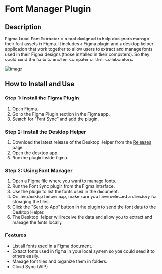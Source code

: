 # Font Manager Plugin

## Description
Figma Local Font Extractor is a tool designed to help designers manage their font assets in Figma. It includes a Figma plugin and a desktop helper application that work together to allow users to extract and manage fonts used in their Figma designs (those installed in their computers). So they could send the fonts to another computer or their collaborators.

![image](https://github.com/MotorBottle/Figma-Local-Font-Extractor/assets/71703952/b6324d40-7b78-4461-9d5a-6e4eca9e514a)


## How to Install and Use

### Step 1: Install the Figma Plugin
1. Open Figma.
2. Go to the Figma Plugin section in the Figma app.
3. Search for "Font Sync" and add the plugin.

### Step 2: Install the Desktop Helper
1. Download the latest release of the Desktop Helper from the [Releases](#) page.
2. Open the desktop app.
3. Run the plugin inside figma.

### Step 3: Using Font Manager
1. Open a Figma file where you want to manage fonts.
2. Run the Font Sync plugin from the Figma interface.
3. Use the plugin to list the fonts used in the document.
4. On the desktop helper app, make sure you have selected a directory for storaging the files.
5. Click the "Send to App" button in the plugin to send the font data to the Desktop Helper.
6. The Desktop Helper will receive the data and allow you to extract and manage the fonts locally.

### Features
- List all fonts used in a Figma document.
- Extract fonts used in figma in your local system so you could send it to others easily.
- Manage font files and organize them in folders.
- Cloud Sync (WIP)
